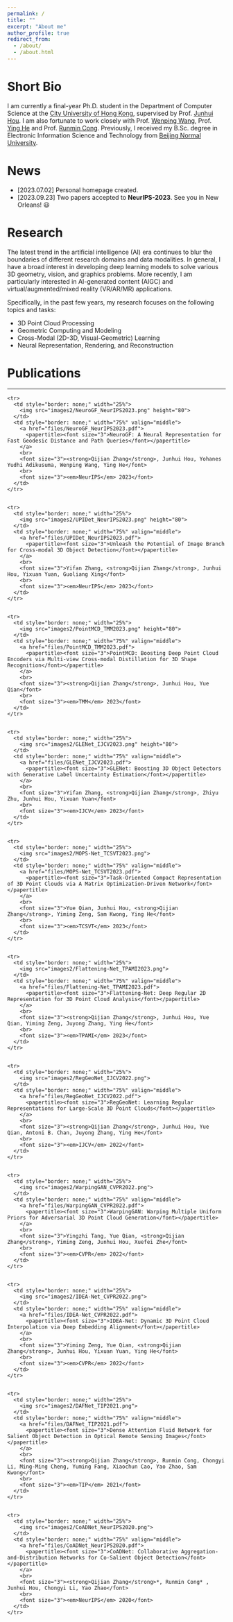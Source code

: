 ```yaml
---
permalink: /
title: ""
excerpt: "About me"
author_profile: true
redirect_from: 
  - /about/
  - /about.html
---
```



Short Bio
======
I am currently a final-year Ph.D. student in the Department of Computer Science at the [City University of Hong Kong](https://www.cityu.edu.hk/), supervised by Prof. [Junhui Hou](https://sites.google.com/site/junhuihoushomepage/). I am also fortunate to work closely with Prof. [Wenping Wang](https://www.cs.hku.hk/people/academic-staff/wenping), Prof. [Ying He](https://personal.ntu.edu.sg/yhe/) and Prof. [Runmin Cong](https://rmcong.github.io/). Previously, I received my B.Sc. degree in Electronic Information Science and Technology from [Beijing Normal University](https://english.bnu.edu.cn/).


News
======
* [2023.07.02] Personal homepage created.
* [2023.09.23] Two papers accepted to **NeurIPS-2023**. See you in New Orleans! 😃



Research
======
The latest trend in the artificial intelligence (AI) era continues to blur the boundaries of different research domains and data modalities. In general, I have a broad interest in developing deep learning models to solve various 3D geometry, vision, and graphics problems. More recently, I am particularly interested in AI-generated content (AIGC) and virtual/augmented/mixed reality (VR/AR/MR) applications.

Specifically, in the past few years, my research focuses on the following topics and tasks:
* 3D Point Cloud Processing
* Geometric Computing and Modeling
* Cross-Modal (2D-3D, Visual-Geometric) Learning
* Neural Representation, Rendering, and Reconstruction


Publications
======

---

<table style="border: none;">
  <tbody>


    <tr>
      <td style="border: none;" width="25%">
        <img src="images2/NeuroGF_NeurIPS2023.png" height="80">
      </td>
      <td style="border: none;" width="75%" valign="middle">
        <a href="files/NeuroGF_NeurIPS2023.pdf">
          <papertitle><font size="3">NeuroGF: A Neural Representation for Fast Geodesic Distance and Path Queries</font></papertitle>
        </a>
        <br>
        <font size="3"><strong>Qijian Zhang</strong>, Junhui Hou, Yohanes Yudhi Adikusuma, Wenping Wang, Ying He</font>
        <br>
        <font size="3"><em>NeurIPS</em> 2023</font>
      </td>
    </tr>


    <tr>
      <td style="border: none;" width="25%">
        <img src="images2/UPIDet_NeurIPS2023.png" height="80">
      </td>
      <td style="border: none;" width="75%" valign="middle">
        <a href="files/UPIDet_NeurIPS2023.pdf">
          <papertitle><font size="3">Unleash the Potential of Image Branch for Cross-modal 3D Object Detection</font></papertitle>
        </a>
        <br>
        <font size="3">Yifan Zhang, <strong>Qijian Zhang</strong>, Junhui Hou, Yixuan Yuan, Guoliang Xing</font>
        <br>
        <font size="3"><em>NeurIPS</em> 2023</font>
      </td>
    </tr>

    
    <tr>
      <td style="border: none;" width="25%">
        <img src="images2/PointMCD_TMM2023.png" height="80">
      </td>
      <td style="border: none;" width="75%" valign="middle">
        <a href="files/PointMCD_TMM2023.pdf">
          <papertitle><font size="3">PointMCD: Boosting Deep Point Cloud Encoders via Multi-view Cross-modal Distillation for 3D Shape Recognition</font></papertitle>
        </a>
        <br>
        <font size="3"><strong>Qijian Zhang</strong>, Junhui Hou, Yue Qian</font>
        <br>
        <font size="3"><em>TMM</em> 2023</font>
      </td>
    </tr>


    <tr>
      <td style="border: none;" width="25%">
        <img src="images2/GLENet_IJCV2023.png" height="80">
      </td>
      <td style="border: none;" width="75%" valign="middle">
        <a href="files/GLENet_IJCV2023.pdf">
          <papertitle><font size="3">GLENet: Boosting 3D Object Detectors with Generative Label Uncertainty Estimation</font></papertitle>
        </a>
        <br>
        <font size="3">Yifan Zhang, <strong>Qijian Zhang</strong>, Zhiyu Zhu, Junhui Hou, Yixuan Yuan</font>
        <br>
        <font size="3"><em>IJCV</em> 2023</font>
      </td>
    </tr>


    <tr>
      <td style="border: none;" width="25%">
        <img src="images2/MOPS-Net_TCSVT2023.png">
      </td>
      <td style="border: none;" width="75%" valign="middle">
        <a href="files/MOPS-Net_TCSVT2023.pdf">
          <papertitle><font size="3">Task-Oriented Compact Representation of 3D Point Clouds via A Matrix Optimization-Driven Network</font></papertitle>
        </a>
        <br>
        <font size="3">Yue Qian, Junhui Hou, <strong>Qijian Zhang</strong>, Yiming Zeng, Sam Kwong, Ying He</font>
        <br>
        <font size="3"><em>TCSVT</em> 2023</font>
      </td>
    </tr>


    <tr>
      <td style="border: none;" width="25%">
        <img src="images2/Flattening-Net_TPAMI2023.png">
      </td>
      <td style="border: none;" width="75%" valign="middle">
        <a href="files/Flattening-Net_TPAMI2023.pdf">
          <papertitle><font size="3">Flattening-Net: Deep Regular 2D Representation for 3D Point Cloud Analysis</font></papertitle>
        </a>
        <br>
        <font size="3"><strong>Qijian Zhang</strong>, Junhui Hou, Yue Qian, Yiming Zeng, Juyong Zhang, Ying He</font>
        <br>
        <font size="3"><em>TPAMI</em> 2023</font>
      </td>
    </tr>
    

    <tr>
      <td style="border: none;" width="25%">
        <img src="images2/RegGeoNet_IJCV2022.png">
      </td>
      <td style="border: none;" width="75%" valign="middle">
        <a href="files/RegGeoNet_IJCV2022.pdf">
          <papertitle><font size="3">RegGeoNet: Learning Regular Representations for Large-Scale 3D Point Clouds</font></papertitle>
        </a>
        <br>
        <font size="3"><strong>Qijian Zhang</strong>, Junhui Hou, Yue Qian, Antoni B. Chan, Juyong Zhang, Ying He</font>
        <br>
        <font size="3"><em>IJCV</em> 2022</font>
      </td>
    </tr>


    <tr>
      <td style="border: none;" width="25%">
        <img src="images2/WarpingGAN_CVPR2022.png">
      </td>
      <td style="border: none;" width="75%" valign="middle">
        <a href="files/WarpingGAN_CVPR2022.pdf">
          <papertitle><font size="3">WarpingGAN: Warping Multiple Uniform Priors for Adversarial 3D Point Cloud Generation</font></papertitle>
        </a>
        <br>
        <font size="3">Yingzhi Tang, Yue Qian, <strong>Qijian Zhang</strong>, Yiming Zeng, Junhui Hou, Xuefei Zhe</font>
        <br>
        <font size="3"><em>CVPR</em> 2022</font>
      </td>
    </tr>


    <tr>
      <td style="border: none;" width="25%">
        <img src="images2/IDEA-Net_CVPR2022.png">
      </td>
      <td style="border: none;" width="75%" valign="middle">
        <a href="files/IDEA-Net_CVPR2022.pdf">
          <papertitle><font size="3">IDEA-Net: Dynamic 3D Point Cloud Interpolation via Deep Embedding Alignment</font></papertitle>
        </a>
        <br>
        <font size="3">Yiming Zeng, Yue Qian, <strong>Qijian Zhang</strong>, Junhui Hou, Yixuan Yuan, Ying He</font>
        <br>
        <font size="3"><em>CVPR</em> 2022</font>
      </td>
    </tr>


    <tr>
      <td style="border: none;" width="25%">
        <img src="images2/DAFNet_TIP2021.png">
      </td>
      <td style="border: none;" width="75%" valign="middle">
        <a href="files/DAFNet_TIP2021.pdf">
          <papertitle><font size="3">Dense Attention Fluid Network for Salient Object Detection in Optical Remote Sensing Images</font></papertitle>
        </a>
        <br>
        <font size="3"><strong>Qijian Zhang</strong>, Runmin Cong, Chongyi Li, Ming-Ming Cheng, Yuming Fang, Xiaochun Cao, Yao Zhao, Sam Kwong</font>
        <br>
        <font size="3"><em>TIP</em> 2021</font>
      </td>
    </tr>
    

    <tr>
      <td style="border: none;" width="25%">
        <img src="images2/CoADNet_NeurIPS2020.png">
      </td>
      <td style="border: none;" width="75%" valign="middle">
        <a href="files/CoADNet_NeurIPS2020.pdf">
          <papertitle><font size="3">CoADNet: Collaborative Aggregation-and-Distribution Networks for Co-Salient Object Detection</font></papertitle>
        </a>
        <br>
        <font size="3"><strong>Qijian Zhang</strong>*, Runmin Cong* , Junhui Hou, Chongyi Li, Yao Zhao</font>
        <br>
        <font size="3"><em>NeurIPS</em> 2020</font>
      </td>
    </tr>


  </tbody>
</table>


<p></p>




